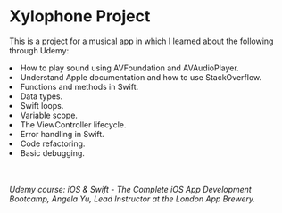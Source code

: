 <h1>Xylophone Project</h1>
<p>This is a project for a musical app in which I learned about the following through Udemy:</p>

<li>How to play sound using AVFoundation and AVAudioPlayer.</li>
<li>Understand Apple documentation and how to use StackOverflow.</li>
<li>Functions and methods in Swift.</li>
<li>Data types.</li>
<li>Swift loops.</li>
<li>Variable scope.</li>
<li>The ViewController lifecycle.</li>
<li>Error handling in Swift.</li>
<li>Code refactoring.</li>
<li>Basic debugging.</li>
<br></br>
<p><i>Udemy course: iOS & Swift - The Complete iOS App Development Bootcamp, Angela Yu, Lead Instructor at the London App Brewery.</i></p>
